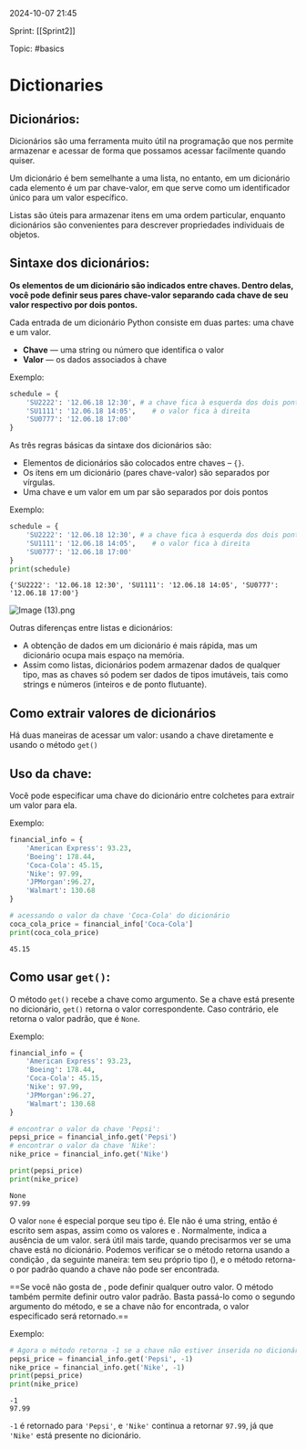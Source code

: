 
2024-10-07 21:45

Sprint: [[Sprint2]]

Topic: #basics 


# Dictionaries
## **Dicionários:**

Dicionários são uma ferramenta muito útil na programação que nos permite armazenar e acessar de forma que possamos acessar facilmente quando quiser.

Um dicionário é bem semelhante a uma lista, no entanto, em um dicionário cada elemento é um par chave-valor, em que serve como um identificador único para um valor específico.

Listas são úteis para armazenar itens em uma ordem particular, enquanto dicionários são convenientes para descrever propriedades individuais de objetos.

## **Sintaxe dos dicionários:**

**Os elementos de um dicionário são indicados entre chaves. Dentro delas, você pode definir seus pares chave-valor separando cada chave de seu valor respectivo por dois pontos.**

Cada entrada de um dicionário Python consiste em duas partes: uma chave e um valor.

- **Chave** — uma string ou número que identifica o valor
- **Valor** — os dados associados à chave

Exemplo:

```python
schedule = {                    
    'SU2222': '12.06.18 12:30', # a chave fica à esquerda dos dois pontos,
    'SU1111': '12.06.18 14:05',    # o valor fica à direita
    'SU0777': '12.06.18 17:00' 
}
```

As três regras básicas da sintaxe dos dicionários são:

- Elementos de dicionários são colocados entre chaves – `{}`.
- Os itens em um dicionário (pares chave-valor) são separados por vírgulas.
- Uma chave e um valor em um par são separados por dois pontos

Exemplo:

```python
schedule = {                    
    'SU2222': '12.06.18 12:30', # a chave fica à esquerda dos dois pontos,
    'SU1111': '12.06.18 14:05',    # o valor fica à direita
    'SU0777': '12.06.18 17:00' 
}
print(schedule)
```

```
{'SU2222': '12.06.18 12:30', 'SU1111': '12.06.18 14:05', 'SU0777': '12.06.18 17:00'}
```

![Image (13).png](https://prod-files-secure.s3.us-west-2.amazonaws.com/e4f64ce6-44f9-461d-ade7-21b3c1d64995/b5ccbf41-4f3c-4854-8cfd-58915a57775b/Image_(13).png)

Outras diferenças entre listas e dicionários:

- A obtenção de dados em um dicionário é mais rápida, mas um dicionário ocupa mais espaço na memória.
- Assim como listas, dicionários podem armazenar dados de qualquer tipo, mas as chaves só podem ser dados de tipos imutáveis, tais como strings e números (inteiros e de ponto flutuante).
## Como extrair valores de dicionários

Há duas maneiras de acessar um valor: usando a chave diretamente e usando o método `get()`

## **Uso da chave:**

Você pode especificar uma chave do dicionário entre colchetes para extrair um valor para ela.

Exemplo:

```python
financial_info = {
    'American Express': 93.23,
    'Boeing': 178.44,
    'Coca-Cola': 45.15,
    'Nike': 97.99,
    'JPMorgan':96.27,
    'Walmart': 130.68 
}

# acessando o valor da chave 'Coca-Cola' do dicionário
coca_cola_price = financial_info['Coca-Cola']
print(coca_cola_price)
```

```
45.15
```

## **Como usar `get()`:**
O método `get()` recebe a chave como argumento. Se a chave está presente no dicionário, `get()` retorna o valor correspondente. Caso contrário, ele retorna o valor padrão, que é `None`.

Exemplo:
```python
financial_info = {
    'American Express': 93.23,
    'Boeing': 178.44,
    'Coca-Cola': 45.15,
    'Nike': 97.99,
    'JPMorgan':96.27,
    'Walmart': 130.68 
}

# encontrar o valor da chave 'Pepsi':
pepsi_price = financial_info.get('Pepsi')
# encontrar o valor da chave 'Nike':
nike_price = financial_info.get('Nike')

print(pepsi_price)
print(nike_price)
```

```
None
97.99
```
O valor `none` é especial porque seu tipo é. Ele não é uma string, então é escrito sem aspas, assim como os valores e . Normalmente, indica a ausência de um valor. será útil mais tarde, quando precisarmos ver se uma chave está no dicionário. Podemos verificar se o método retorna usando a condição , da seguinte maneira: tem seu próprio tipo (), e o método retorna-o por padrão quando a chave não pode ser encontrada.

==Se você não gosta de , pode definir qualquer outro valor. O método também permite definir outro valor padrão. Basta passá-lo como o segundo argumento do método, e se a chave não for encontrada, o valor especificado será retornado.==

Exemplo:

```python
# Agora o método retorna -1 se a chave não estiver inserida no dicionário:
pepsi_price = financial_info.get('Pepsi', -1)
nike_price = financial_info.get('Nike', -1)
print(pepsi_price)
print(nike_price)
```

```
-1
97.99
```

`-1` é retornado para `'Pepsi'`, e `'Nike'` continua a retornar `97.99`, já que `'Nike'` está presente no dicionário.









